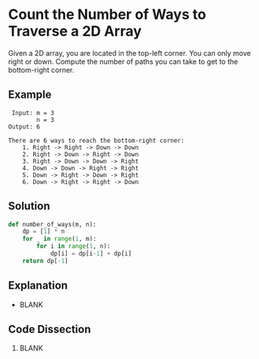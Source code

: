 # Count the Number of Ways to Traverse a 2D Array
Given a 2D array, you are located in the top-left corner. You can only move right or down. Compute the number of paths you can take to get to the bottom-right corner.

## Example
```
 Input: m = 3
        n = 3
Output: 6

There are 6 ways to reach the bottom-right corner:
    1. Right -> Right -> Down -> Down
    2. Right -> Down -> Right -> Down
    3. Right -> Down -> Down -> Right
    4. Down -> Down -> Right -> Right
    5. Down -> Right -> Down -> Right
    6. Down -> Right -> Right -> Down
```

## Solution
```python
def number_of_ways(m, n):
    dp = [1] * n
    for _ in range(1, m):
        for i in range(1, n):
            dp[i] = dp[i-1] + dp[i]
    return dp[-1]
```

## Explanation
* BLANK

## Code Dissection
1. BLANK
